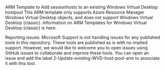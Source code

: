 ARM Template to Add sessionhosts to an existing Windows Virtual Desktop hostpool
This ARM template only supports Azure Resource Manager Windows Virtual Desktop objects, and does not support Windows Virtual Desktop (classic). Information on ARM Templates for Windows Virtual Desktop (classic) is here.

Reporting issues: Microsoft Support is not handling issues for any published tools in this repository. These tools are published as is with no implied support. However, we would like to welcome you to open issues using GitHub issues to collaborate and improve these tools. You can open an issue and add the label 2-Update-existing-WVD-host-pool-arm to associate it with this tool.
